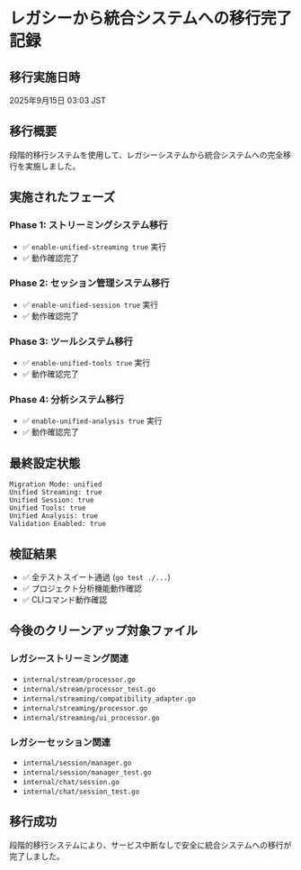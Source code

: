 # レガシーから統合システムへの移行完了記録

## 移行実施日時

2025年9月15日 03:03 JST

## 移行概要

段階的移行システムを使用して、レガシーシステムから統合システムへの完全移行を実施しました。

## 実施されたフェーズ

### Phase 1: ストリーミングシステム移行

- ✅ `enable-unified-streaming true` 実行
- ✅ 動作確認完了

### Phase 2: セッション管理システム移行

- ✅ `enable-unified-session true` 実行
- ✅ 動作確認完了

### Phase 3: ツールシステム移行

- ✅ `enable-unified-tools true` 実行
- ✅ 動作確認完了

### Phase 4: 分析システム移行

- ✅ `enable-unified-analysis true` 実行
- ✅ 動作確認完了

## 最終設定状態

```
Migration Mode: unified
Unified Streaming: true
Unified Session: true
Unified Tools: true
Unified Analysis: true
Validation Enabled: true
```

## 検証結果

- ✅ 全テストスイート通過 (`go test ./...`)
- ✅ プロジェクト分析機能動作確認
- ✅ CLIコマンド動作確認

## 今後のクリーンアップ対象ファイル

### レガシーストリーミング関連

- `internal/stream/processor.go`
- `internal/stream/processor_test.go`
- `internal/streaming/compatibility_adapter.go`
- `internal/streaming/processor.go`
- `internal/streaming/ui_processor.go`

### レガシーセッション関連

- `internal/session/manager.go`
- `internal/session/manager_test.go`
- `internal/chat/session.go`
- `internal/chat/session_test.go`

## 移行成功

段階的移行システムにより、サービス中断なしで安全に統合システムへの移行が完了しました。
